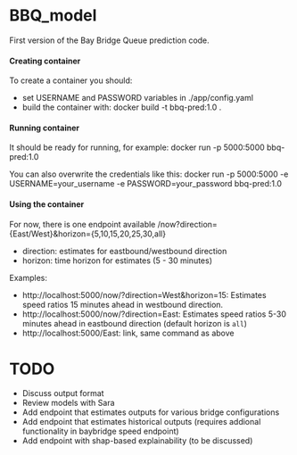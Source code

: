 # BBQ_model
First version of the Bay Bridge Queue prediction code.

#### Creating container

To create a container you should:
- set USERNAME and PASSWORD variables in ./app/config.yaml
- build the container with: docker build -t bbq-pred:1.0 .


#### Running container
It should be ready for running, for example:
docker run -p 5000:5000 bbq-pred:1.0

You can also overwrite the credentials like this:
docker run -p 5000:5000 -e USERNAME=your_username -e PASSWORD=your_password bbq-pred:1.0


#### Using the container
For now, there is one endpoint available
/now?direction={East/West}&horizon={5,10,15,20,25,30,all}
- direction: estimates for eastbound/westbound direction
- horizon: time horizon for estimates (5 - 30 minutes)

Examples:
- http://localhost:5000/now/?direction=West&horizon=15: Estimates speed ratios 15 minutes ahead in westbound direction.
- http://localhost:5000/now/?direction=East: Estimates speed ratios 5-30 minutes ahead in eastbound direction (default horizon is `all`)
- http://localhost:5000/East: link, same command as above


# TODO
- Discuss output format
- Review models with Sara
- Add endpoint that estimates outputs for various bridge configurations
- Add endpoint that estimates historical outputs (requires addional functionality in baybridge speed endpoint)
- Add endpoint with shap-based explainability (to be discussed)







